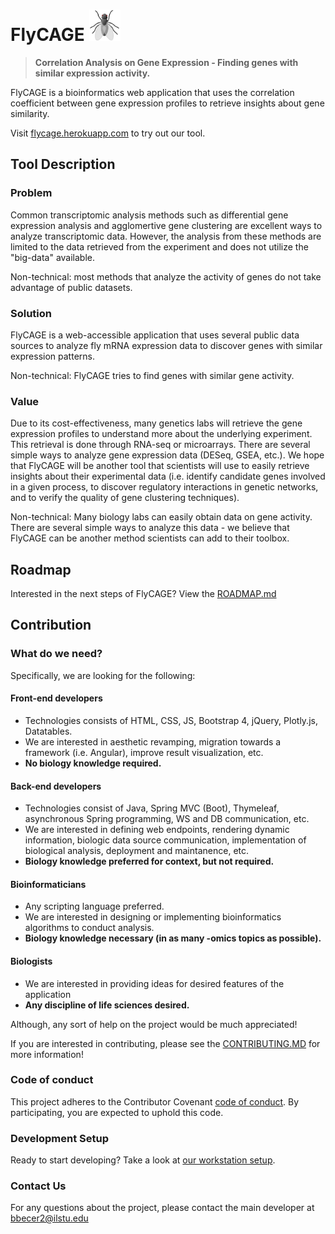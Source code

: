 # FlyCAGE <img src="./fly_cropped.png" alt="logo" width="50px" height="50px">

> __Correlation Analysis on Gene Expression - Finding genes with similar expression activity.__

FlyCAGE is a bioinformatics web application that uses the correlation coefficient between gene expression profiles to retrieve insights about gene similarity. 

Visit [flycage.herokuapp.com](flycage.herokuapp.com) to try out our tool.

## Tool Description
### Problem
Common transcriptomic analysis methods such as differential gene expression analysis and agglomertive gene clustering are excellent ways to analyze transcriptomic data. However, the analysis from these methods are limited to the data retrieved from the experiment and does not utilize the "big-data" available.

Non-technical: most methods that analyze the activity of genes do not take advantage of public datasets.

### Solution
FlyCAGE is a web-accessible application that uses several public data sources to analyze fly mRNA expression data to discover genes with similar expression patterns. 

Non-technical: FlyCAGE tries to find genes with similar gene activity.

### Value
Due to its cost-effectiveness, many genetics labs will retrieve the gene expression profiles to understand more about the underlying experiment. This retrieval is done through RNA-seq or microarrays. There are several simple ways to analyze gene expression data (DESeq, GSEA, etc.). We hope that FlyCAGE will be another tool that scientists will use to easily retrieve insights about their experimental data (i.e. identify candidate genes involved in a given process, to discover regulatory interactions in genetic networks, and to verify the quality of gene clustering techniques).

Non-technical: Many biology labs can easily obtain data on gene activity. There are several simple ways to analyze this data - we believe that FlyCAGE can be another method scientists can add to their toolbox.

## Roadmap
Interested in the next steps of FlyCAGE? View the [ROADMAP.md](ROADMAP.md)

## Contribution
### What do we need?
Specifically, we are looking for the following:
#### Front-end developers
* Technologies consists of HTML, CSS, JS, Bootstrap 4, jQuery, Plotly.js, Datatables.
* We are interested in aesthetic revamping, migration towards a framework (i.e. Angular), improve result visualization, etc.
* __No biology knowledge required.__
#### Back-end developers
* Technologies consist of Java, Spring MVC (Boot), Thymeleaf, asynchronous Spring programming, WS and DB communication, etc.
* We are interested in defining web endpoints, rendering dynamic information, biologic data source communication, implementation of biological analysis, deployment and maintanence, etc.
* __Biology knowledge preferred for context, but not required.__
#### Bioinformaticians
* Any scripting language preferred.
* We are interested in designing or implementing bioinformatics algorithms to conduct analysis.
* __Biology knowledge necessary (in as many -omics topics as possible).__
#### Biologists
* We are interested in providing ideas for desired features of the application
* __Any discipline of life sciences desired.__
 
Although, any sort of help on the project would be much appreciated!

If you are interested in contributing, please see the [CONTRIBUTING.MD](https://github.com/CodingBash/FlyCAGE) for more information!

### Code of conduct
This project adheres to the Contributor Covenant [code of conduct](CODE_OF_CONDUCT.md). By participating, you are expected to uphold this code. 

### Development Setup
Ready to start developing? Take a look at [our workstation setup](WORKSTATION_SETUP.md).

### Contact Us
For any questions about the project, please contact the main developer at [bbecer2@ilstu.edu](mailto:bbecer2@ilstu.edu)

